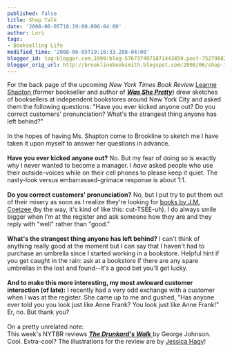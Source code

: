 ```yaml
---
published: false
title: Shop Talk
date: '2008-06-05T18:19:00.006-04:00'
author: Lori
tags:
- Bookselling Life
modified_time: '2008-06-05T19:16:33.208-04:00'
blogger_id: tag:blogger.com,1999:blog-5767374071871443859.post-7527988270921821862
blogger_orig_url: http://brooklinebooksmith.blogspot.com/2008/06/shop-talk.html
---
```


For the back page of the upcoming <em>New York Times Book Review</em> <a href="http://leanneshapton.com/">Leanne Shapton </a>(former bookseller and author of <strong><em><a href="http://brookline.booksense.com/NASApp/store/Product?s=showproduct&amp;isbn=9780374299262">Was She Pretty</a></em></strong>) drew sketches of booksellers at independent bookstores around New York City and asked them the following questions: "Have you ever kicked anyone out? Do you correct customers' pronunciation? What's the strangest thing anyone has left behind?"<br /><br />In the hopes of having Ms. Shapton come to Brookline to sketch me I have taken it upon myself to answer her questions in advance.<br /><br /><strong>Have you ever kicked anyone out?</strong> No. But my fear of doing so is exactly why I never wanted to become a manager. I <em>have</em> asked people who use their outside-voices while on their cell phones to please keep it quiet. The nasty-look versus embarrassed-grimace response is about 1:1.<br /><br /><strong>Do you correct customers' pronunciation?</strong> No, but I put try to put them out of their misery as soon as I realize they're looking for <a href="http://brookline.booksense.com/NASApp/store/Product?s=showproduct&amp;isbn=9780140296402">books by J.M. Coetzee </a>(by the way, it's kind of like this: cut-TSEE-uh). I do always smile bigger when I'm at the register and ask someone how they are and they reply with "well" rather than "good."<br /><br /><strong>What's the strangest thing anyone has left behind?</strong> I can't think of anything really good at the moment but I can say that I haven't had to purchase an umbrella since I started working in a bookstore. Helpful hint if you get caught in the rain: ask at a bookstore if there are any spare umbrellas in the lost and found--it's a good bet you'll get lucky.<br /><br /><strong>And to make this more interesting, my most awkward customer interaction (of late):</strong> I recently had a very odd exchange with a customer when I was at the register. She came up to me and gushed, "Has anyone ever told you you look just like Anne Frank? You look just like Anne Frank!" Er, no. But thank you?<br /><br />On a pretty unrelated note:<br />This week's NYTBR reviews <a href="http://brookline.booksense.com/NASApp/store/Product?s=showproduct&amp;isbn=9780375424045"><strong><em>The Drunkard's Walk</em></strong> </a>by George Johnson. Cool. Extra-cool? The illustrations for the review are by <a href="http://brooklinebooksmith.blogspot.com/2008/03/secrets-of-bored-booksellers.html">Jessica Hagy</a>!